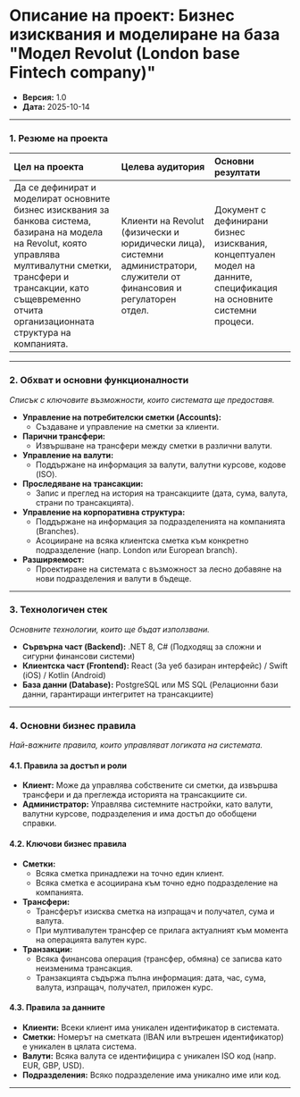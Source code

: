 # Описание на проект: Бизнес изисквания и моделиране на база "Модел Revolut (London base Fintech company)"

*   **Версия:** 1.0
*   **Дата:** 2025-10-14

---

### 1. Резюме на проекта

| Цел на проекта | Целева аудитория | Основни резултати |
| :--- | :--- | :--- |
| Да се дефинират и моделират основните бизнес изисквания за банкова система, базирана на модела на Revolut, която управлява мултивалутни сметки, трансфери и трансакции, като същевременно отчита организационната структура на компанията. | Клиенти на Revolut (физически и юридически лица), системни администратори, служители от финансовия и регулаторен отдел. | Документ с дефинирани бизнес изисквания, концептуален модел на данните, спецификация на основните системни процеси. |

---

### 2. Обхват и основни функционалности
*Списък с ключовите възможности, които системата ще предоставя.*

*   **Управление на потребителски сметки (Accounts):**
    *   Създаване и управление на сметки за клиенти.
*   **Парични трансфери:**
    *   Извършване на трансфери между сметки в различни валути.
*   **Управление на валути:**
    *   Поддържане на информация за валути, валутни курсове, кодове (ISO).
*   **Проследяване на трансакции:**
    *   Запис и преглед на история на трансакциите (дата, сума, валута, страни по трансакцията).
*   **Управление на корпоративна структура:**
    *   Поддържане на информация за подразделенията на компанията (Branches).
    *   Асоцииране на всяка клиентска сметка към конкретно подразделение (напр. London или European branch).
*   **Разширяемост:**
    *   Проектиране на системата с възможност за лесно добавяне на нови подразделения и валути в бъдеще.

---

### 3. Технологичен стек
*Основните технологии, които ще бъдат използвани.*

*   **Сървърна част (Backend):** .NET 8, C# (Подходящ за сложни и сигурни финансови системи)
*   **Клиентска част (Frontend):** React (За уеб базиран интерфейс) / Swift (iOS) / Kotlin (Android)
*   **База данни (Database):** PostgreSQL или MS SQL (Релационни бази данни, гарантиращи интегритет на трансакциите)

---

### 4. Основни бизнес правила
*Най-важните правила, които управляват логиката на системата.*

#### 4.1. Правила за достъп и роли

*   **Клиент:** Може да управлява собствените си сметки, да извършва трансфери и да преглежда историята на трансакциите си.
*   **Администратор:** Управлява системните настройки, като валути, валутни курсове, подразделения и има достъп до обобщени справки.

#### 4.2. Ключови бизнес правила

*   **Сметки:**
    *   Всяка сметка принадлежи на точно един клиент.
    *   Всяка сметка е асоциирана към точно едно подразделение на компанията.
*   **Трансфери:**
    *   Трансферът изисква сметка на изпращач и получател, сума и валута.
    *   При мултивалутен трансфер се прилага актуалният към момента на операцията валутен курс.
*   **Транзакции:**
    *   Всяка финансова операция (трансфер, обмяна) се записва като неизменима трансакция.
    *   Транзакцията съдържа пълна информация: дата, час, сума, валута, изпращач, получател, приложен курс.

#### 4.3. Правила за данните

*   **Клиенти:** Всеки клиент има уникален идентификатор в системата.
*   **Сметки:** Номерът на сметката (IBAN или вътрешен идентификатор) е уникален в цялата система.
*   **Валути:** Всяка валута се идентифицира с уникален ISO код (напр. EUR, GBP, USD).
*   **Подразделения:** Всяко подразделение има уникално име или код.

---